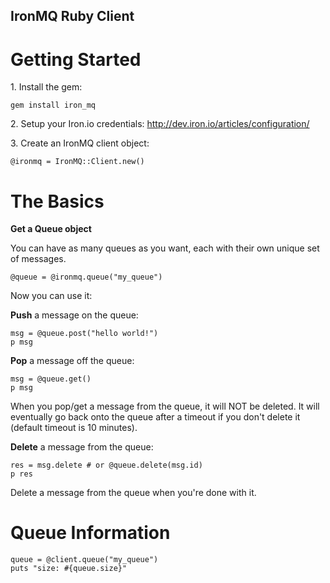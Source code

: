 IronMQ Ruby Client
-------------

Getting Started
==============

1\. Install the gem:

    gem install iron_mq

2\. Setup your Iron.io credentials: http://dev.iron.io/articles/configuration/

3\. Create an IronMQ client object:

    @ironmq = IronMQ::Client.new()


The Basics
=========

**Get a Queue object**

You can have as many queues as you want, each with their own unique set of messages.

    @queue = @ironmq.queue("my_queue")

Now you can use it:

**Push** a message on the queue:

    msg = @queue.post("hello world!")
    p msg

**Pop** a message off the queue:

    msg = @queue.get()
    p msg

When you pop/get a message from the queue, it will NOT be deleted. It will eventually go back onto the queue after
a timeout if you don't delete it (default timeout is 10 minutes).

**Delete** a message from the queue:

    res = msg.delete # or @queue.delete(msg.id)
    p res

Delete a message from the queue when you're done with it.

Queue Information
=================

    queue = @client.queue("my_queue")
    puts "size: #{queue.size}"

